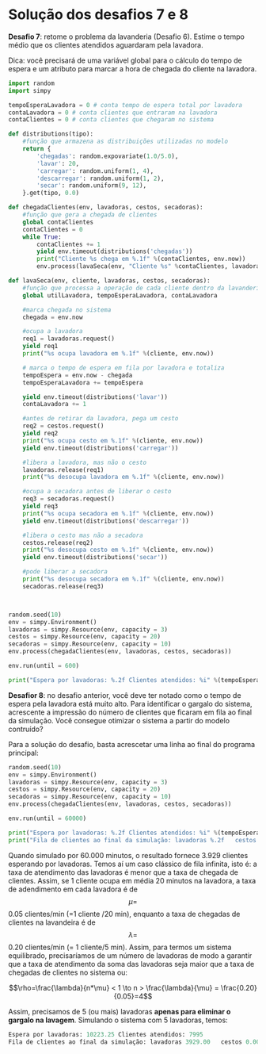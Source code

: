 # Solução dos desafios 7 e 8

**Desafio 7**: retome o problema da lavanderia \(Desafio 6\). Estime o tempo médio que os clientes atendidos aguardaram pela lavadora.

Dica: você precisará de uma variável global para o cálculo do tempo de espera e um atributo para marcar a hora de chegada do cliente na lavadora.

```python
import random
import simpy

tempoEsperaLavadora = 0 # conta tempo de espera total por lavadora
contaLavadora = 0 # conta clientes que entraram na lavadora
contaClientes = 0 # conta clientes que chegaram no sistema

def distributions(tipo):
    #função que armazena as distribuições utilizadas no modelo
    return {
        'chegadas': random.expovariate(1.0/5.0),
        'lavar': 20,
        'carregar': random.uniform(1, 4),
        'descarregar': random.uniform(1, 2),
        'secar': random.uniform(9, 12),
    }.get(tipo, 0.0)

def chegadaClientes(env, lavadoras, cestos, secadoras):
    #função que gera a chegada de clientes
    global contaClientes
    contaClientes = 0
    while True:
        contaClientes += 1
        yield env.timeout(distributions('chegadas'))
        print("Cliente %s chega em %.1f" %(contaClientes, env.now))
        env.process(lavaSeca(env, "Cliente %s" %contaClientes, lavadoras, cestos, secadoras))

def lavaSeca(env, cliente, lavadoras, cestos, secadoras):
    #função que processa a operação de cada cliente dentro da lavanderia
    global utilLavadora, tempoEsperaLavadora, contaLavadora

    #marca chegada no sistema
    chegada = env.now

    #ocupa a lavadora
    req1 = lavadoras.request()
    yield req1
    print("%s ocupa lavadora em %.1f" %(cliente, env.now))

    # marca o tempo de espera em fila por lavadora e totaliza
    tempoEspera = env.now - chegada
    tempoEsperaLavadora += tempoEspera

    yield env.timeout(distributions('lavar'))
    contaLavadora += 1

    #antes de retirar da lavadora, pega um cesto
    req2 = cestos.request()
    yield req2
    print("%s ocupa cesto em %.1f" %(cliente, env.now))
    yield env.timeout(distributions('carregar'))

    #libera a lavadora, mas não o cesto
    lavadoras.release(req1)
    print("%s desocupa lavadora em %.1f" %(cliente, env.now))

    #ocupa a secadora antes de liberar o cesto
    req3 = secadoras.request()
    yield req3
    print("%s ocupa secadora em %.1f" %(cliente, env.now))
    yield env.timeout(distributions('descarregar'))

    #libera o cesto mas não a secadora
    cestos.release(req2)
    print("%s desocupa cesto em %.1f" %(cliente, env.now))
    yield env.timeout(distributions('secar'))

    #pode liberar a secadora
    print("%s desocupa secadora em %.1f" %(cliente, env.now))
    secadoras.release(req3)



random.seed(10)
env = simpy.Environment()
lavadoras = simpy.Resource(env, capacity = 3)
cestos = simpy.Resource(env, capacity = 20)
secadoras = simpy.Resource(env, capacity = 10)
env.process(chegadaClientes(env, lavadoras, cestos, secadoras))

env.run(until = 600)             

print("Espera por lavadoras: %.2f Clientes atendidos: %i" %(tempoEsperaLavadora/contaLavadora, contaLavadora))
```

**Desafior 8**: no desafio anterior, você deve ter notado como o tempo de espera pela lavadora está muito alto. Para identificar o gargalo do sistema, acrescente a impressão do número de clientes que ficaram em fila ao final da simulação. Você consegue otimizar o sistema a partir do modelo contruído?

Para a solução do desafio, basta acrescetar uma linha ao final do programa principal:

```python
random.seed(10)
env = simpy.Environment()
lavadoras = simpy.Resource(env, capacity = 3)
cestos = simpy.Resource(env, capacity = 20)
secadoras = simpy.Resource(env, capacity = 10)
env.process(chegadaClientes(env, lavadoras, cestos, secadoras))

env.run(until = 60000)

print("Espera por lavadoras: %.2f Clientes atendidos: %i" %(tempoEsperaLavadora/contaLavadora, contaLavadora))
print("Fila de clientes ao final da simulação: lavadoras %.2f   cestos %.2f secadoras %.2f" %(len(lavadoras.queue), len(cestos.queue), len(secadoras.queue)))`
```
Quando simulado por 60.000 minutos, o resultado fornece 3.929 clientes esperando por lavadoras. Temos aí um caso clássico de fila infinita, isto é: a taxa de atendimento das lavadoras é menor que a taxa de chegada de clientes. Assim, se 1 cliente ocupa em média 20 minutos na lavadora,  a taxa de adendimento em cada lavadora é de $$\mu=$$ 0.05 clientes/min (=1 cliente /20 min), enquanto a taxa de chegadas de clientes na lavandeira é de $$\lambda=$$0.20 clientes/min (= 1 cliente/5 min). Assim, para termos um sistema equilibrado, precisaríamos de um número de lavadoras de modo a garantir que a taxa de atendimento da soma das lavadoras seja maior que a taxa de chegadas de clientes no sistema ou:

$$\rho=\frac{\lambda}{n*\mu} < 1 \to n > \frac{\lambda}{\mu} = \frac{0.20}{0.05}=4$$

Assim, precisamos de 5 (ou mais) lavadoras **apenas para eliminar o gargalo na lavagem**. Simulando o sistema com 5 lavadoras, temos:
```python
Espera por lavadoras: 10223.25 Clientes atendidos: 7995
Fila de clientes ao final da simulação: lavadoras 3929.00   cestos 0.00 secadoras 0.00
```


